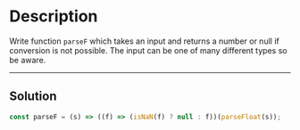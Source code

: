 # Description

Write function `parseF` which takes an input and returns a number or null if conversion is not possible. The input can be one of many different types so be aware.

---

## Solution

```js
const parseF = (s) => ((f) => (isNaN(f) ? null : f))(parseFloat(s));
```

